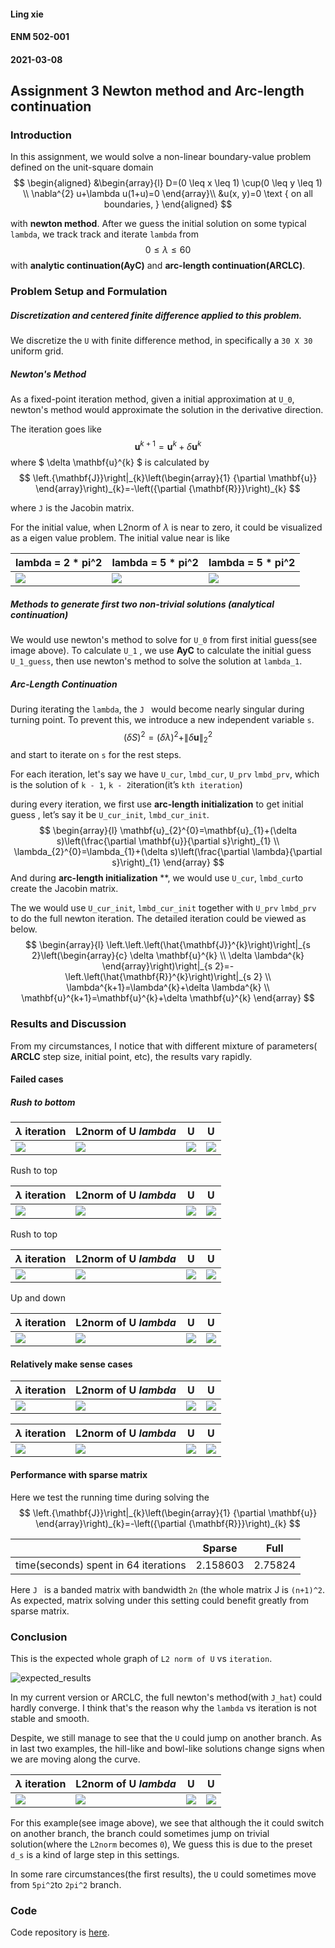 #### Ling xie
#### ENM 502-001
#### 2021-03-08
## Assignment 3 Newton method and Arc-length continuation

### Introduction

In this assignment, we would solve a non-linear boundary-value problem defined on the unit-square domain 
$$
\begin{aligned}
&\begin{array}{l}
D=(0 \leq x \leq 1) \cup(0 \leq y \leq 1) \\
\nabla^{2} u+\lambda u(1+u)=0
\end{array}\\
&u(x, y)=0 \text { on all boundaries, }
\end{aligned}
$$


with **newton method**. After we guess the initial solution on some typical `lambda`, we track track and iterate `lambda` from 
$$
0 \leq \lambda \leq 60
$$
with **analytic continuation(AyC)** and **arc-length continuation(ARCLC)**.



### Problem Setup and Formulation

##### Discretization and centered finite difference applied to this problem.

We discretize the `U` with finite difference method, in specifically a `30 X 30` uniform grid. 

##### Newton's Method

As a fixed-point iteration method, given a initial approximation at `U_0`, newton's method would approximate the solution in the derivative direction. 

The iteration goes like 
$$
\mathbf{u}^{k+1}=\mathbf{u}^{k}+\delta \mathbf{u}^{k}
$$
where $ \delta \mathbf{u}^{k} $ is calculated by 
$$
\left.{\mathbf{J}}\right|_{k}\left(\begin{array}{1}
{\partial \mathbf{u}}
\end{array}\right)_{k}=-\left({\partial {\mathbf{R}}}\right)_{k}
$$


where `J` is the Jacobin matrix.

For the initial value, when L2norm of $\lambda$ is near to zero, it could be visualized as a eigen value problem. The initial value near is like 



| lambda = 2 * pi^2            | lambda = 5 * pi^2            | lambda = 5 * pi^2              |
| ---------------------------- | ---------------------------- | ------------------------------ |
| ![](./results/init_2pi2.png) | ![](./results/init_5pi2.png) | ![](./results/init_5pi2_2.png) |



##### Methods to generate first two non-trivial solutions (analytical continuation)

We would use newton's method to solve for `U_0` from first initial guess(see image above). To calculate `U_1` , we use **AyC** to calculate the initial guess `U_1_guess`, then use newton's method to solve the solution at `lambda_1`.

##### Arc-Length Continuation

During iterating the `lambda`, the `J ` would become nearly singular during turning point. To prevent this, we introduce a new independent variable `s`.
$$
(\delta S)^{2}=(\delta \lambda)^{2}+\|\delta \mathbf{u}\|_{2}^{2}
$$
and start to iterate on `s` for the rest steps.

For each iteration, let's say we have `U_cur`, `lmbd_cur`, `U_prv` `lmbd_prv`, which is the solution of `k - 1`, `k - 2`iteration(it’s `kth iteration`)

during every iteration, we first use **arc-length initialization** to get initial guess , let’s say it be `U_cur_init`, `lmbd_cur_init`. 
$$
\begin{array}{l}
\mathbf{u}_{2}^{0}=\mathbf{u}_{1}+(\delta s)\left(\frac{\partial \mathbf{u}}{\partial s}\right)_{1} \\
\lambda_{2}^{0}=\lambda_{1}+(\delta s)\left(\frac{\partial \lambda}{\partial s}\right)_{1}
\end{array}
$$
And during **arc-length initialization** **, we would use `U_cur`, `lmbd_cur`to create the Jacobin matrix.

The we would use `U_cur_init`, `lmbd_cur_init` together with `U_prv` `lmbd_prv` to do the full newton iteration. The detailed iteration could be viewed as below.
$$
\begin{array}{l}
\left.\left.\left(\hat{\mathbf{J}}^{k}\right)\right|_{s 2}\left(\begin{array}{c}
\delta \mathbf{u}^{k} \\
\delta \lambda^{k}
\end{array}\right)\right|_{s 2}=-\left.\left(\hat{\mathbf{R}}^{k}\right)\right|_{s 2} \\
\lambda^{k+1}=\lambda^{k}+\delta \lambda^{k} \\
\mathbf{u}^{k+1}=\mathbf{u}^{k}+\delta \mathbf{u}^{k}
\end{array}
$$

### Results and Discussion

From my circumstances, I notice that with different mixture of parameters( **ARCLC** step size, initial point, etc), the results vary rapidly.

#### Failed cases

##### Rush to bottom

| $\lambda$ iteration                    | L2norm of U $lambda$                          | U                                   | U                                   |
| -------------------------------------- | --------------------------------------------- | ----------------------------------- | ----------------------------------- |
| ![](./results/rush2bottom/lmbd_it.png) | ![](./results/rush2bottom/L2normU_lambda.png) | ![](./results/rush2bottom/fig1.png) | ![](./results/rush2bottom/fig2.png) |

Rush to top

| $\lambda$ iteration                 | L2norm of U $lambda$                       | U                                | U                                |
| ----------------------------------- | ------------------------------------------ | -------------------------------- | -------------------------------- |
| ![](./results/rush2top/lmbd_it.png) | ![](./results/rush2top/L2normU_lambda.png) | ![](./results/rush2top/fig1.png) | ![](./results/rush2top/fig2.png) |

Rush to top

| $\lambda$ iteration                  | L2norm of U $lambda$                        | U                                 | U                                 |
| ------------------------------------ | ------------------------------------------- | --------------------------------- | --------------------------------- |
| ![](./results/fluctuate/lmbd_it.png) | ![](./results/fluctuate/L2normU_lambda.png) | ![](./results/fluctuate/fig1.png) | ![](./results/fluctuate/fig2.png) |

Up and down

| $\lambda$ iteration               | L2norm of U $lambda$                     | U                              | U                              |
| --------------------------------- | ---------------------------------------- | ------------------------------ | ------------------------------ |
| ![](./results/updown/lmbd_it.png) | ![](./results/updown/L2normU_lambda.png) | ![](./results/updown/fig1.png) | ![](./results/updown/fig2.png) |

#### Relatively make sense cases

| $\lambda$ iteration                 | L2norm of U $lambda$                       | U                                | U                                |
| ----------------------------------- | ------------------------------------------ | -------------------------------- | -------------------------------- |
| ![](./results/can_flip/lmbd_it.png) | ![](./results/can_flip/L2normU_lambda.png) | ![](./results/can_flip/fig1.png) | ![](./results/can_flip/fig2.png) |

| $\lambda$ iteration              | L2norm of U $lambda$                    | U                             | U                             |
| -------------------------------- | --------------------------------------- | ----------------------------- | ----------------------------- |
| ![](./results/2pi_2/lmbd_it.png) | ![](./results/2pi_2/L2normU_lambda.png) | ![](./results/2pi_2/fig1.png) | ![](./results/2pi_2/fig2.png) |

#### Performance with sparse matrix

Here we test the running time during solving the 
$$
\left.{\mathbf{J}}\right|_{k}\left(\begin{array}{1}
{\partial \mathbf{u}}
\end{array}\right)_{k}=-\left({\partial {\mathbf{R}}}\right)_{k}
$$

|                                      | Sparse   | Full    |
| ------------------------------------ | -------- | ------- |
| time(seconds) spent in 64 iterations | 2.158603 | 2.75824 |

Here `J ` is a banded matrix with bandwidth `2n` (the whole matrix J is `(n+1)^2`. As expected, matrix solving under this setting could benefit greatly from sparse matrix. 

### Conclusion

This is the expected whole graph of `L2 norm of U` vs `iteration`.

![expected_results](./results/expected_results.jpg)

In my current version or ARCLC, the full newton's method(with `J_hat`) could hardly converge. I think that's the reason why the `lambda` vs iteration is not stable and smooth.

Despite, we still manage to see that the `U` could jump on another branch. As in last two examples, the hill-like and bowl-like solutions change signs when we are moving along the curve.  

| $\lambda$ iteration              | L2norm of U $lambda$                    | U                             | U                             |
| -------------------------------- | --------------------------------------- | ----------------------------- | ----------------------------- |
| ![](./results/2pi_2/lmbd_it.png) | ![](./results/2pi_2/L2normU_lambda.png) | ![](./results/2pi_2/fig1.png) | ![](./results/2pi_2/fig2.png) |

For this example(see image above), we see that although the it could switch on another branch, the branch could sometimes jump on trivial solution(where the `L2norm` becomes `0`), We guess this is due to the preset `d_s` is a kind of large step in this settings. 

In some rare circumstances(the first results), the `U` could sometimes move from `5pi^2`to `2pi^2` branch. 

### Code

Code repository is [here](https://github.com/Jack12xl/ENM502-2021-hw3).